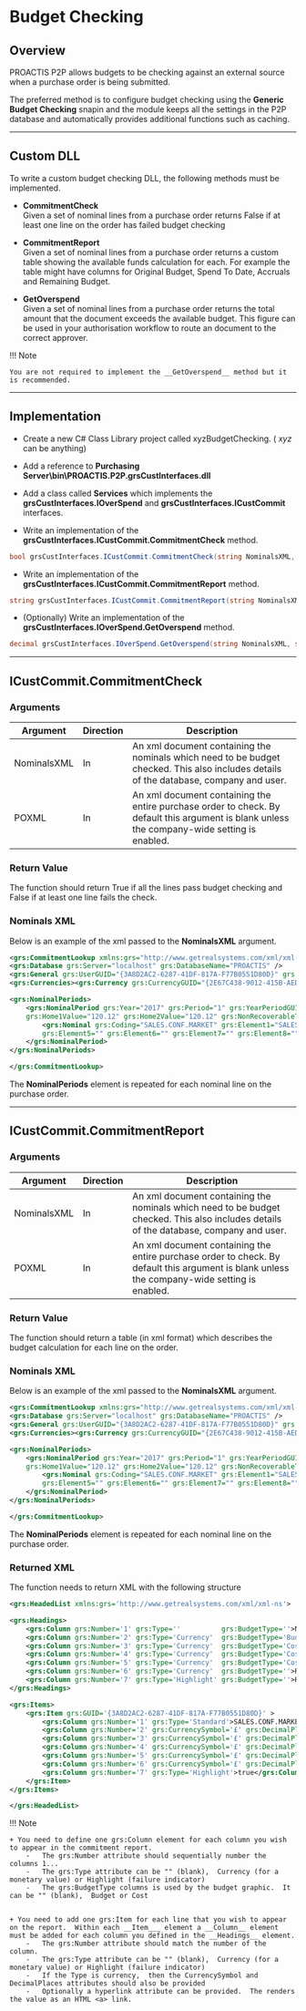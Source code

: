 # Budget Checking

## Overview

PROACTIS P2P allows budgets to be checking against an external source when a purchase order is being submitted.

The preferred method is to configure budget checking using the __Generic Budget Checking__ snapin and the module keeps all the settings in the P2P database and automatically provides additional functions such as caching.

---

## Custom DLL

To write a custom budget checking DLL,  the following methods must be implemented.

+ __CommitmentCheck__  
Given a set of nominal lines from a purchase order returns False if at least one line on the order has failed budget checking

+ __CommitmentReport__  
Given a set of nominal lines from a purchase order returns a custom table showing the available funds calculation for each.  For example the table might have columns for Original Budget,  Spend To Date,  Accruals and Remaining Budget.

+ __GetOverspend__  
Given a set of nominal lines from a purchase order returns the total amount that the document exceeds the available budget.   This figure can be used in your authorisation workflow to route an document to the correct approver.

!!! Note

    You are not required to implement the __GetOverspend__ method but it is recommended.


---

## Implementation
+ Create a new C# Class Library project called xyzBudgetChecking. ( _xyz_ can be anything)

+ Add a reference to __Purchasing Server\bin\PROACTIS.P2P.grsCustInterfaces.dll__

+ Add a class called __Services__ which implements the __grsCustInterfaces.IOverSpend__ and __grsCustInterfaces.ICustCommit__ interfaces.

+ Write an implementation of the __grsCustInterfaces.ICustCommit.CommitmentCheck__ method.

```C#
bool grsCustInterfaces.ICustCommit.CommitmentCheck(string NominalsXML, string POXML)
```
+ Write an implementation of the __grsCustInterfaces.ICustCommit.CommitmentReport__ method.

```C#
string grsCustInterfaces.ICustCommit.CommitmentReport(string NominalsXML, string POXML)
```

+ (Optionally) Write an implementation of the __grsCustInterfaces.IOverSpend.GetOverspend__ method.

```C#
decimal grsCustInterfaces.IOverSpend.GetOverspend(string NominalsXML, string POXML)
```

---

## ICustCommit.CommitmentCheck

### Arguments

| Argument      | Direction | Description
| ------------- | --------- | ------------ |
| NominalsXML   | In        | An xml document containing the nominals which need to be budget checked.  This also includes details of the database,  company and user. |
| POXML         | In        | An xml document containing the entire purchase order to check.  By default this argument is blank unless the company-wide setting is enabled. |

### Return Value
The function should return True if all the lines pass budget checking and False if at least one line fails the check.

### Nominals XML
Below is an example of the xml passed to the __NominalsXML__ argument.
```xml
<grs:CommitmentLookup xmlns:grs="http://www.getrealsystems.com/xml/xml-ns">
<grs:Database grs:Server="localhost" grs:DatabaseName="PROACTIS" />
<grs:General grs:UserGUID="{3A8D2AC2-6287-41DF-817A-F77B0551D80D}" grs:CompanyGUID="{3A8D2AC2-6287-41DF-817A-F77B0551D80D}" />
<grs:Currencies><grs:Currency grs:CurrencyGUID="{2E67C438-9012-415B-AED4-8809F0012A78}" grs:Status="H1" grs:Symbol="£" grs:DecimalPlaces="2" /></grs:Currencies>

<grs:NominalPeriods>
    <grs:NominalPeriod grs:Year="2017" grs:Period="1" grs:YearPeriodGUID="{3A8D2AC2-6287-41DF-817A-F77B0551D80D}" grs:Value="120.12" 
    grs:Home1Value="120.12" grs:Home2Value="120.12" grs:NonRecoverableTax="0" grs:NonRecoverableTaxHome1="0" grs:NonRecoverableTaxHome2="0">
        <grs:Nominal grs:Coding="SALES.CONF.MARKET" grs:Element1="SALES" grs:Element2="CONF" grs:Element3="MARKET" grs:Element4="" 
        grs:Element5="" grs:Element6="" grs:Element7="" grs:Element8=""></grs:Nominal>
    </grs:NominalPeriod>
</grs:NominalPeriods>

</grs:CommitmentLookup>
```

The __NominalPeriods__ element is repeated for each nominal line on the purchase order.

---

## ICustCommit.CommitmentReport

### Arguments

| Argument      | Direction | Description
| ------------- | --------- | ------------ |
| NominalsXML   | In        | An xml document containing the nominals which need to be budget checked.  This also includes details of the database,  company and user. |
| POXML         | In        | An xml document containing the entire purchase order to check.  By default this argument is blank unless the company-wide setting is enabled. |

### Return Value
The function should return a table (in xml format) which describes the budget calculation for each line on the order.

### Nominals XML
Below is an example of the xml passed to the __NominalsXML__ argument.
```xml
<grs:CommitmentLookup xmlns:grs="http://www.getrealsystems.com/xml/xml-ns">
<grs:Database grs:Server="localhost" grs:DatabaseName="PROACTIS" />
<grs:General grs:UserGUID="{3A8D2AC2-6287-41DF-817A-F77B0551D80D}" grs:CompanyGUID="{3A8D2AC2-6287-41DF-817A-F77B0551D80D}" />
<grs:Currencies><grs:Currency grs:CurrencyGUID="{2E67C438-9012-415B-AED4-8809F0012A78}" grs:Status="H1" grs:Symbol="£" grs:DecimalPlaces="2" /></grs:Currencies>

<grs:NominalPeriods>
    <grs:NominalPeriod grs:Year="2017" grs:Period="1" grs:YearPeriodGUID="{3A8D2AC2-6287-41DF-817A-F77B0551D80D}" grs:Value="120.12" 
    grs:Home1Value="120.12" grs:Home2Value="120.12" grs:NonRecoverableTax="0" grs:NonRecoverableTaxHome1="0" grs:NonRecoverableTaxHome2="0">
        <grs:Nominal grs:Coding="SALES.CONF.MARKET" grs:Element1="SALES" grs:Element2="CONF" grs:Element3="MARKET" grs:Element4="" 
        grs:Element5="" grs:Element6="" grs:Element7="" grs:Element8=""></grs:Nominal>
    </grs:NominalPeriod>
</grs:NominalPeriods>

</grs:CommitmentLookup>
```
The __NominalPeriods__ element is repeated for each nominal line on the purchase order.

### Returned XML
The function needs to return XML with the following structure

```xml
<grs:HeadedList xmlns:grs='http://www.getrealsystems.com/xml/xml-ns'>

<grs:Headings>
    <grs:Column grs:Number='1' grs:Type=''          grs:BudgetType=''>Nominal Coding</grs:Column>
    <grs:Column grs:Number='2' grs:Type='Currency'  grs:BudgetType='Budget'>Budget For Year</grs:Column>
    <grs:Column grs:Number='3' grs:Type='Currency'  grs:BudgetType='Cost'>Spend To Date</grs:Column>
    <grs:Column grs:Number='4' grs:Type='Currency'  grs:BudgetType='Cost'>Accruals</grs:Column>
    <grs:Column grs:Number='5' grs:Type='Currency'  grs:BudgetType='Cost'>This Document</grs:Column>
    <grs:Column grs:Number='6' grs:Type='Currency'  grs:BudgetType=''>Remaining Budget</grs:Column>
    <grs:Column grs:Number='7' grs:Type='Highlight' grs:BudgetType=''>Highlight</grs:Column>
</grs:Headings>

<grs:Items>
    <grs:Item grs:GUID='{3A8D2AC2-6287-41DF-817A-F77B0551D80D}' >
        <grs:Column grs:Number='1' grs:Type='Standard'>SALES.CONF.MARKETING</grs:Column>
        <grs:Column grs:Number='2' grs:CurrencySymbol='£' grs:DecimalPlaces='0' grs:Type='Currency'>100000</grs:Column>
        <grs:Column grs:Number='3' grs:CurrencySymbol='£' grs:DecimalPlaces='0' grs:Type='Currency'>60000</grs:Column>
        <grs:Column grs:Number='4' grs:CurrencySymbol='£' grs:DecimalPlaces='0' grs:Type='Currency' Hyperlink='/CommitmentReport.html'>50000</grs:Column>
        <grs:Column grs:Number='5' grs:CurrencySymbol='£' grs:DecimalPlaces='0' grs:Type='Currency'>20000</grs:Column>
        <grs:Column grs:Number='6' grs:CurrencySymbol='£' grs:DecimalPlaces='0' grs:Type='Currency'>-10000</grs:Column>
        <grs:Column grs:Number='7' grs:Type='Highlight'>true</grs:Column>
    </grs:Item>
</grs:Items>

</grs:HeadedList>
``` 

!!! Note

    + You need to define one grs:Column element for each column you wish to appear in the commitment report.
        -   The grs:Number attribute should sequentially number the columns 1...
        -   The grs:Type attribute can be "" (blank),  Currency (for a monetary value) or Highlight (failure indicator)
        -   The grs:BudgetType columns is used by the budget graphic.  It can be "" (blank),  Budget or Cost


    + You need to add one grs:Item for each line that you wish to appear on the report.  Within each __Item___ element a __Column__ element must be added for each column you defined in the __Headings__ element.
        -   The grs:Number attribute should match the number of the column.
        -   The grs:Type attribute can be "" (blank),  Currency (for a monetary value) or Highlight (failure indicator)
        -   If the Type is currency,  then the CurrencySymbol and DecimalPlaces attributes should also be provided
        -   Optionally a hyperlink attribute can be provided.  The renders the value as an HTML <a> link.




